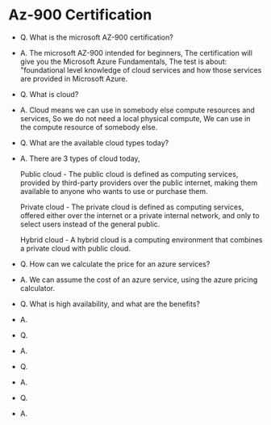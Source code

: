 # Az-900 Certification

- Q. What is the microsoft AZ-900 certification?
- A. The microsoft AZ-900 intended for beginners,
  The certification will give you the Microsoft Azure Fundamentals,
  The test is about:
  "foundational level knowledge of cloud services and how those services are provided in Microsoft Azure.

- Q. What is cloud?
- A. Cloud means we can use in somebody else compute resources and services, So we do not need a local physical compute, We can use in the compute resource of somebody else.

- Q. What are the available cloud types today?
- A. There are 3 types of cloud today,

  Public cloud - The public cloud is defined as computing services,
  provided by third-party providers over the public internet,
  making them available to anyone who wants to use or purchase them.

  Private cloud - The private cloud is defined as computing services,
  offered either over the internet or a private internal network,
  and only to select users instead of the general public.

  Hybrid cloud - A hybrid cloud is a computing environment that combines a private cloud with public cloud.

- Q. How can we calculate the price for an azure services?
- A. We can assume the cost of an azure service,
  using the azure pricing calculator.

- Q. What is high availability, and what are the benefits?
- A.

- Q.
- A.

- Q.
- A.

- Q.
- A.
